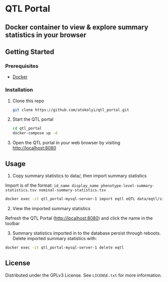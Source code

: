# QTL Portal
## Docker container to view & explore summary statistics in your browser

<!-- GETTING STARTED -->
## Getting Started

### Prerequisites

- [Docker](https://docs.docker.com/engine/install/)

### Installation

1. Clone this repo
   ```sh
   git clone https://github.com/atokolyi/qtl_portal.git
   ```
2. Start the QTL portal
   ```sh
   cd qtl_portal
   docker-compose up -d
   ```
3. Open the QTL portal in your web browser by visiting [http://localhost:8080](http://localhost:8080)


<!-- USAGE EXAMPLES -->
## Usage

1. Copy summary statistics to data/, then import summary statistics

Import is of the format: `id_name display_name phenotype-level-summary-statistics.tsv nominal-summary-statistics.tsv`
   ```sh
   docker exec -it qtl_portal-mysql-server-1 import eqtl eQTL data/eqtl/sig_eqtls_webtrim_v2.tsv.h1k data/eqtl/nominal_eqtls_sigphen_norow_nop1.tsv.h1k
   ```
2. View the imported summary statistics

Refresh the QTL Portal ([http://localhost:8080](http://localhost:8080)) and click the name in the toolbar 

3. Summary statistics imported in to the database persist through reboots. Delete imported summary statistics with:
  ```sh
  docker exec -it qtl_portal-mysql-server-1 delete eqtl
  ```


<!-- LICENSE -->
## License

Distributed under the GPLv3 License. See `LICENSE.txt` for more information.

